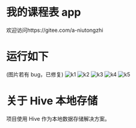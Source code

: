# 我的课程表 app

欢迎访问https://gitee.com/a-niutongzhi

# 运行如下

(图片若有 bug，已修复) ![k1](https://github.com/user-attachments/assets/5964e283-0de2-49ff-8cdf-b4ca62cc0077) ![k2](https://github.com/user-attachments/assets/674c4fdd-c24a-4b32-9e4d-e006cbcb1098) ![k3](https://github.com/user-attachments/assets/37dee72d-5cf7-4ad4-9925-63bc8bdc31fe) ![k4](https://github.com/user-attachments/assets/61a34d8f-e1a6-40fb-ab37-0ff090b3f89f) ![k5](https://github.com/user-attachments/assets/862b0ce3-d9ee-4de9-9cfd-dc9b2d05a1ae)

# 关于 Hive 本地存储

项目使用 Hive 作为本地数据存储解决方案。
